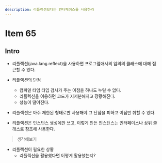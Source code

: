 ```yaml
---
description: 리플렉션보다는 인터페이스를 사용하라
---
```


# Item 65

## Intro

- 리플렉션(java.lang.reflect)을 사용하면 프로그램애서의 임의의 클래스에 대해 접근할 수 있다.
- 리플렉션의 단점
	- 컴파일 타임 타입 검사가 주는 이점을 하나도 누릴 수 없다.
	- 리플렉션을 이용하면 코드가 지저분해지고 장황해진다.
	- 성능이 떨어진다.
	
- 리플렉션은 아주 제한된 형태로만 사용해야 그 단점을 피하고 이점만 취할 수 있다.
- 리플렉션은 인스턴스 생성에만 쓰고, 이렇게 만든 인스턴스는 인터페이스나 상위 클래스로 참조해 사용한다.

> 생각해보기

- 리플렉션이 필요한 상황
	- 리플렉션을 활용했다면 어떻게 활용했는지?
